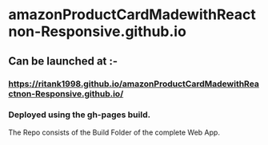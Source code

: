 # amazonProductCardMadewithReactnon-Responsive.github.io
## Can be launched at :-
### https://ritank1998.github.io/amazonProductCardMadewithReactnon-Responsive.github.io/
### Deployed using the gh-pages build.
The Repo consists of the Build Folder of the complete Web App.
